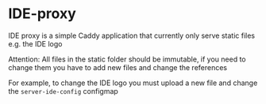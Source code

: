 # IDE-proxy

IDE proxy is a simple Caddy application that currently only serve static files e.g. the IDE logo

Attention: All files in the static folder should be immutable, if you need to change them you have to add new files and change the references

For example, to change the IDE logo you must upload a new file and change the `server-ide-config` configmap
